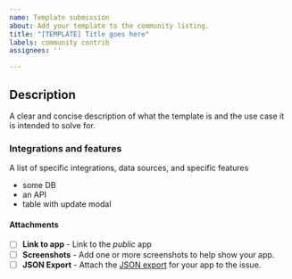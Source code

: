 ```yaml
---
name: Template submission
about: Add your template to the community listing.
title: "[TEMPLATE] Title goes here"
labels: community contrib
assignees: ''

---
```


## Description
A clear and concise description of what the template is and the use case it is intended to solve for.

### Integrations and features
A list of specific integrations, data sources, and specific features
 - some DB
 - an API
 - table with update modal

#### Attachments
- [ ] **Link to app** - Link to the _public_ app
- [ ] **Screenshots** - Add one or more screenshots to help show your app.
- [ ] **JSON Export** - Attach the [JSON export](https://docs.appsmith.com/advanced-concepts/more/backup-restore#export-application) for your app to the issue.
